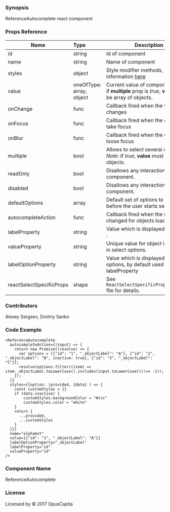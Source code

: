### Synopsis

ReferenceAutocomplete react component

### Props Reference

| Name                           | Type                     | Description                                                                                             |
| ------------------------------ | :----------------------  | -----------------------------------------------------------                                             |
| id                             | string                   | Id of component                                                                                         |
| name                           | string                   | Name of component                                                                                       |
| styles                         | object                   | Style modifier methods, see more information [here](https://react-select.com/props#prop-types)          |
| value                          | oneOfType: array, object | Current value of component. *Note*: if **multiple** prop is *true*, **value** must be array of objects. |
| onChange                       | func                     | Callback fired when the **value** changes                                                               |
| onFocus                        | func                     | Callback fired when the component take focus                                                            |
| onBlur                         | func                     | Callback fired when the component loose focus                                                           |
| multiple                       | bool                     | Allows to select several elements. *Note*: if *true*, **value** must be array of objects.               |
| readOnly                       | bool                     | Disallows any interaction with the component.                                                           |
| disabled                       | bool                     | Disallows any interaction with the component.                                                           |
| defaultOptions                 | array                    | Default set of options to show before the user starts searching.                                        |
| autocompleteAction             | func                     | Callback fired when the input text is changed for objects loading.                                      |
| labelProperty                  | string                   | Value which is displayed in the field     .                                                             |
| valueProperty                  | string                   | Unique value for object identifying in select options.                                                  |
| labelOptionProperty            | string                   | Value which is displayed in the options, by default used labelProperty                                  |
| reactSelectSpecificProps       | shape                    | See `ReactSelectSpecificProps/index.js` file for details.                                               |

### Contributors

Alexey Sergeev, Dmitriy Sanko

### Code Example

```
<ReferenceAutocomplete
  autocompleteAction={(input) => {
    return new Promise((resolve) => {
      var options = [{"id": "1", "_objectLabel": "A"}, {"id": "2", "_objectLabel": "B", inactive: true}, {"id": "3", "_objectLabel": "C"}];
      resolve(options.filter((item) => item._objectLabel.toLowerCase().includes(input.toLowerCase())!== -1));
    });
  }}
  styles={{option: (provided, {data} ) => {
    const customStyles = {}
    if (data.inactive) {
        customStyles.backgroundColor = "#ccc"
        customStyles.color = "white"
    }
    return {
      ...provided,
      ...customStyles
    }
  }}}
  name="alphabet"
  value={{"id": "1", "_objectLabel": "A"}}
  labelOptionProperty="_objectLabel"
  labelProperty="id"
  valueProperty="id"
/>
```

### Component Name

ReferenceAutocomplete

### License

Licensed by © 2017 OpusCapita 

